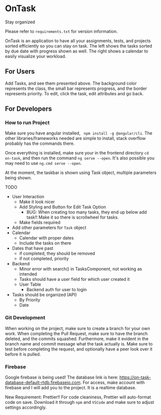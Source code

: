 # OnTask

Stay organized

Please refer to `requirements.txt` for version information.

OnTask is an application to have all your assignments, tests, and projects sorted efficiently so you can stay on task.
The left shows the tasks sorted by due date with progress shown as well. The right shows a calendar to easily visualize your
workload.

## For Users

Add Tasks, and see them presented above. The background color represents the class, the small bar represents progress, and the border represents priority. To edit, click the task, edit attributes and go back.

## For Developers

### How to run Project

Make sure you have angular installed, ` npm install -g @angular/cli`. The other libraries/frameworks needed are simple to install, stack overflow probably has the commands there.

Once everything is installed, make sure your in the frontend directory `cd on-task`, and then run the command `ng serve --open`. It's also possible you may need to use `ng.cmd serve --open`.

At the moment, the taskbar is shown using Task object, multiple parameters being shown.

TODO

- User Interaction
  - Make it look nicer
  - Add Styling and Button for Edit Task Option
    - BUG: When creating too many tasks, they end up below add task!! Make it so there is scrollwheel for tasks.
  - Make fields required
- Add other parameters for `Task` object
- Calendar
  - Calendar with proper dates
  - Include the tasks on there
- Dates that have past
  - if completed, they should be removed
  - if not completed, priority
- Backend
  - Minor error with search() in TasksComponent, not working as intended
  - Tasks should have a user field for which user created it
  - User Table
    - Backend auth for user to login
- Tasks should be organized (API)
  - By Priority
  - Date

### Git Development

When working on the project, make sure to create a branch for your own work. When completing the Pull Request, make sure to have the branch deleted, and the commits squashed. Furthermore, make it evident in the branch name and commit message what the task actually is. Make sure to test before completing the request, and optionally have a peer look over it before it is pulled.

### Firebase

Google firebase is being used! The database link is here: https://on-task-database-default-rtdb.firebaseio.com. For access, make account with firebase and I will add you to the project. It is a realtime database.

New Requirement: Prettier!! For code cleaniness, Prettier will auto-format code on save. Download it through `npm` and `VSCode` and make sure to adjust settings accordingly.
